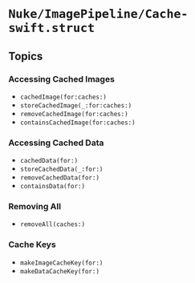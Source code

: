 # ``Nuke/ImagePipeline/Cache-swift.struct``

## Topics

### Accessing Cached Images

- ``cachedImage(for:caches:)``
- ``storeCachedImage(_:for:caches:)``
- ``removeCachedImage(for:caches:)``
- ``containsCachedImage(for:caches:)``

### Accessing Cached Data

- ``cachedData(for:)``
- ``storeCachedData(_:for:)``
- ``removeCachedData(for:)``
- ``containsData(for:)``

### Removing All

- ``removeAll(caches:)``

### Cache Keys

- ``makeImageCacheKey(for:)``
- ``makeDataCacheKey(for:)``

